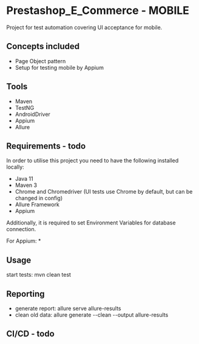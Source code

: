 
# Prestashop_E_Commerce - MOBILE
Project for test automation covering UI acceptance for mobile.

## Concepts included
* Page Object pattern
* Setup for testing mobile by Appium

## Tools
* Maven
* TestNG
* AndroidDriver
* Appium
* Allure

## Requirements - todo
In order to utilise this project you need to have the following installed locally:

* Java 11
* Maven 3
* Chrome and Chromedriver (UI tests use Chrome by default, but can be changed in config)
* Allure Framework
* Appium

Additionally, it is required to set Environment Variables for database connection.

For Appium:
* 

## Usage
start tests: mvn clean test

## Reporting
* generate report: allure serve allure-results 
* clean old data: allure generate --clean --output allure-results

## CI/CD - todo



